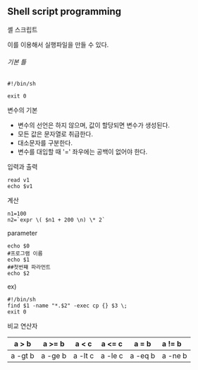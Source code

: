 ## Shell script programming

셸 스크립트

이를 이용해서 실행파일을 만들 수 있다.

###### 기본 틀

```shell
#!/bin/sh

exit 0
```

변수의 기본

- 변수의 선언은 하지 않으며, 값이 할당되면 변수가 생성된다.
- 모든 값은 문자열로 취급한다.
- 대소문자를 구분한다.
- 변수를 대입할 때 '=' 좌우에는 공백이 없어야 한다.

입력과 출력

```shell
read v1
echo $v1
```

계산

```shell
n1=100
n2=`expr \( $n1 + 200 \n) \* 2`
```

parameter

```shell
echo $0
#프로그램 이름
echo $1
##첫번쨰 파라먼트
echo $2
```

ex) 

```shell
#!/bin/sh
find $1 -name "*.$2" -exec cp {} $3 \;
exit 0
```

비교 연산자

| a > b   | a >= b  | a < c   | a <= c  | a = b   | a != b  |
| ------- | ------- | ------- | ------- | ------- | :------ |
| a -gt b | a -ge b | a -lt c | a -le c | a -eq b | a -ne b |

